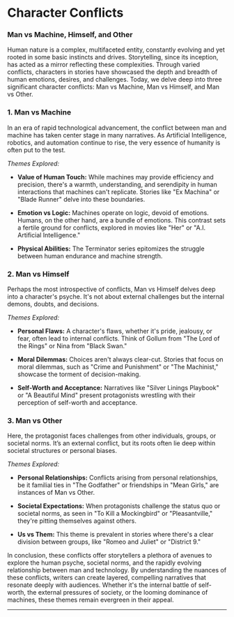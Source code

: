 # Character Conflicts

### Man vs Machine, Himself, and Other

Human nature is a complex, multifaceted entity, constantly evolving and yet rooted in some basic instincts and drives. Storytelling, since its inception, has acted as a mirror reflecting these complexities. Through varied conflicts, characters in stories have showcased the depth and breadth of human emotions, desires, and challenges. Today, we delve deep into three significant character conflicts: Man vs Machine, Man vs Himself, and Man vs Other.

### 1. **Man vs Machine**

In an era of rapid technological advancement, the conflict between man and machine has taken center stage in many narratives. As Artificial Intelligence, robotics, and automation continue to rise, the very essence of humanity is often put to the test.

*Themes Explored:*
- **Value of Human Touch:** While machines may provide efficiency and precision, there's a warmth, understanding, and serendipity in human interactions that machines can't replicate. Stories like "Ex Machina" or "Blade Runner" delve into these boundaries.
  
- **Emotion vs Logic:** Machines operate on logic, devoid of emotions. Humans, on the other hand, are a bundle of emotions. This contrast sets a fertile ground for conflicts, explored in movies like "Her" or "A.I. Artificial Intelligence."

- **Physical Abilities:** The Terminator series epitomizes the struggle between human endurance and machine strength. 

### 2. **Man vs Himself**

Perhaps the most introspective of conflicts, Man vs Himself delves deep into a character's psyche. It's not about external challenges but the internal demons, doubts, and decisions.

*Themes Explored:*
- **Personal Flaws:** A character's flaws, whether it's pride, jealousy, or fear, often lead to internal conflicts. Think of Gollum from "The Lord of the Rings" or Nina from "Black Swan."

- **Moral Dilemmas:** Choices aren't always clear-cut. Stories that focus on moral dilemmas, such as "Crime and Punishment" or "The Machinist," showcase the torment of decision-making.

- **Self-Worth and Acceptance:** Narratives like "Silver Linings Playbook" or "A Beautiful Mind" present protagonists wrestling with their perception of self-worth and acceptance.

### 3. **Man vs Other**

Here, the protagonist faces challenges from other individuals, groups, or societal norms. It’s an external conflict, but its roots often lie deep within societal structures or personal biases.

*Themes Explored:*
- **Personal Relationships:** Conflicts arising from personal relationships, be it familial ties in "The Godfather" or friendships in "Mean Girls," are instances of Man vs Other.

- **Societal Expectations:** When protagonists challenge the status quo or societal norms, as seen in "To Kill a Mockingbird" or "Pleasantville," they're pitting themselves against others.

- **Us vs Them:** This theme is prevalent in stories where there's a clear division between groups, like "Romeo and Juliet" or "District 9."

In conclusion, these conflicts offer storytellers a plethora of avenues to explore the human psyche, societal norms, and the rapidly evolving relationship between man and technology. By understanding the nuances of these conflicts, writers can create layered, compelling narratives that resonate deeply with audiences. Whether it's the internal battle of self-worth, the external pressures of society, or the looming dominance of machines, these themes remain evergreen in their appeal.

---
